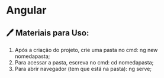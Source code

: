 # Angular
  ## :pen: Materiais para Uso:

1. Após a criação do projeto, crie uma pasta no cmd: ng new nomedapasta;
2. Para acessar a pasta, escreva no cmd: cd nomedapasta;
3. Para abrir navegador (tem que está na pasta): ng serve;
